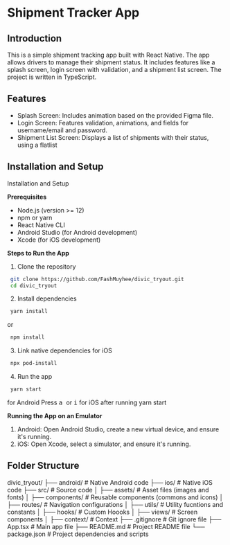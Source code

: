 
# Shipment Tracker App

## Introduction
This is a simple shipment tracking app built with React Native. The app allows drivers to manage their shipment status. It includes features like a splash screen, login screen with validation, and a shipment list screen. The project is written in TypeScript.
## Features

- Splash Screen: Includes animation based on the provided Figma file.
- Login Screen: Features validation, animations, and fields for username/email and password.
- Shipment List Screen: Displays a list of shipments with their status, using a flatlist

## Installation and Setup

Installation and Setup

**Prerequisites**

* Node.js (version >= 12)
* npm or yarn
* React Native CLI
* Android Studio (for Android development)
* Xcode (for iOS development)

**Steps to Run the App**

1. Clone the repository

```bash
 git clone https://github.com/FashMuyhee/divic_tryout.git
 cd divic_tryout
```
2. Install dependencies
```bash
 yarn install 
```
or 

```bash
 npm install
```
3. Link native dependencies for iOS

```bash
 npx pod-install
```
4. Run the app
```bash
 yarn start
```
 for Android Press  <kbd> a </kbd> or <kbd>i</kbd> for iOS after running  yarn start

**Running the App on an Emulator**
1. Android: Open Android Studio, create a new virtual device, and ensure it's running.
2. iOS: Open Xcode, select a simulator, and ensure it's running.
## Folder Structure

divic_tryout/
├── android/                  # Native Android code
├── ios/                      # Native iOS code
├── src/                      # Source code
│   ├── assets/               # Asset files (images and fonts)
│   ├── components/           # Reusable components (commons and icons)
│   ├── routes/               # Navigation configurations
│   ├── utils/                # Utility fucntions and constants
│   ├── hooks/                # Custom Hoooks
│   ├── views/                # Screen components
│   ├── context/              # Context 
├── .gitignore                # Git ignore file
├── App.tsx                   # Main app file
├── README.md                 # Project README file
└── package.json              # Project dependencies and scripts
